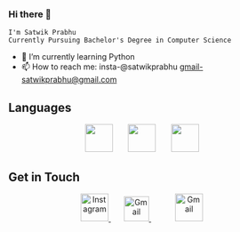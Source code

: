 ### Hi there 👋
    I'm Satwik Prabhu
    Currently Pursuing Bachelor's Degree in Computer Science
- 🌱 I’m currently learning Python
- 📫 How to reach me: insta-@satwikprabhu gmail-satwikprabhu@gmail.com

## Languages
<p align="center">
<img src="https://upload.wikimedia.org/wikipedia/commons/6/61/HTML5_logo_and_wordmark.svg" height="50px">
&nbsp;&nbsp;&nbsp;&nbsp;&nbsp;
<img src="https://upload.wikimedia.org/wikipedia/commons/1/18/ISO_C%2B%2B_Logo.svg" height="50">
&nbsp;&nbsp;&nbsp;&nbsp;&nbsp;
<img src="https://upload.wikimedia.org/wikipedia/commons/1/18/C_Programming_Language.svg" height="50">
&nbsp;&nbsp;&nbsp;&nbsp;&nbsp
</p>

## Get in Touch
<p align="center">
<a href="www.instagram.com/satwikprabhu" target="_blank">
<img src="https://upload.wikimedia.org/wikipedia/commons/e/e7/Instagram_logo_2016.svg" height="50px" width="50px" alt="Instagram">
</a>&nbsp;&nbsp;&nbsp;&nbsp;&nbsp
<a href="mailto:satwikprabhu@gmail.com" target="_blank">
<img src="https://upload.wikimedia.org/wikipedia/commons/7/7e/Gmail_icon_%282020%29.svg" height=45px" alt="Gmail">
</a>&nbsp;&nbsp;&nbsp;&nbsp;&nbsp
    <a href="https://www.linkedin.com/in/satwik-prabhu-223456245" target="_blank">
<img src="https://upload.wikimedia.org/wikipedia/commons/c/ca/LinkedIn_logo_initials.png" height="50px" width="50px"  alt="Gmail">
</a>&nbsp;&nbsp;&nbsp;&nbsp;&nbsp
</p>
